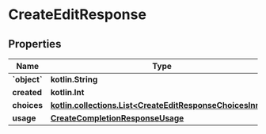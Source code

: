 
# CreateEditResponse

## Properties
Name | Type | Description | Notes
------------ | ------------- | ------------- | -------------
**&#x60;object&#x60;** | **kotlin.String** |  | 
**created** | **kotlin.Int** |  | 
**choices** | [**kotlin.collections.List&lt;CreateEditResponseChoicesInner&gt;**](CreateEditResponseChoicesInner.md) |  | 
**usage** | [**CreateCompletionResponseUsage**](CreateCompletionResponseUsage.md) |  | 



